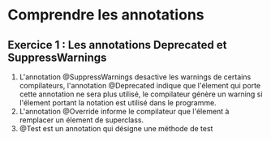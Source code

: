 # Comprendre les annotations

## Exercice 1 : Les annotations Deprecated et SuppressWarnings

<ol>
	<li>L'annotation @SuppressWarnings desactive les warnings de certains
	compilateurs, l'annotation @Deprecated indique que l'élement qui porte
	cette annotation ne sera plus utilisé, le compilateur génère un warning
	si l'élement portant la notation est utilisé dans le programme.
	</li>
	<li>L'annotation @Override informe le compilateur que l'élement à 
	remplacer un élement de superclass.
	</li>
	<li>@Test est un annotation qui désigne une méthode de test</li>
</ol>
